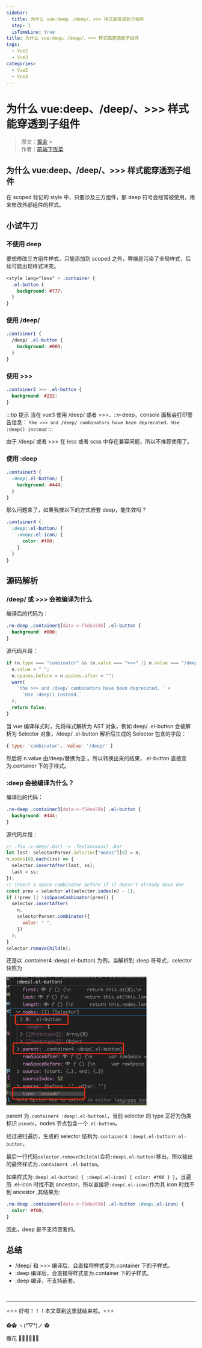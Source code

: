 ```yaml
---
sidebar:
  title: 为什么 vue:deep、/deep/、>>> 样式能穿透到子组件
  step: 1
  isTimeLine: true
title: 为什么 vue:deep、/deep/、>>> 样式能穿透到子组件
tags:
  - Vue2
  - Vue3
categories:
  - Vue2
  - Vue3
---
```


# 为什么 vue:deep、/deep/、>>> 样式能穿透到子组件

> 原文：[掘金](https://juejin.cn/post/7397285315822632997) ><br/> 作者：[前端下饭菜](https://juejin.cn/user/906414209122200/posts)

## 为什么 vue:deep、/deep/、>>> 样式能穿透到子组件

在 scoped 标记的 style 中，只要涉及三方组件，那 deep 符号会经常被使用，用来修改外部组件的样式。

## 小试牛刀

### 不使用 deep

要想修改三方组件样式，只能添加到 scoped 之外，弊端是污染了全局样式，后续可能出现样式冲突。

```css
<style lang="less" > .container {
  .el-button {
    background: #777;
  }
}
```

### 使用 /deep/

```css
.container1 {
  /deep/ .el-button {
    background: #000;
  }
}
```

### 使用 >>>

```css
.container2 >>> .el-button {
  background: #222;
}
```

:::tip 提示
当在 vue3 使用 /deep/ 或者 >>>、::v-deep，console 面板会打印警告信息：
`the >>> and /deep/ combinators have been deprecated. Use :deep() instead`
:::

由于 /deep/ 或者 >>> 在 less 或者 scss 中存在兼容问题，所以不推荐使用了。

### 使用 :deep

```css
.container3 {
  :deep(.el-button) {
    background: #444;
  }
}
```

那么问题来了，如果我按以下的方式嵌套 deep，能生效吗？

```css
.container4 {
  :deep(.el-button) {
    :deep(.el-icon) {
      color: #f00;
    }
  }
}
```

## 源码解析

### /deep/ 或 >>> 会被编译为什么

编译后的代码为：

```css
.no-deep .container1[data-v-f5dea59b] .el-button {
  background: #000;
}
```

源代码片段：

```js
if (n.type === "combinator" && (n.value === ">>>" || n.value === "/deep/")) {
  n.value = " ";
  n.spaces.before = n.spaces.after = "";
  warn(
    `the >>> and /deep/ combinators have been deprecated. ` +
      `Use :deep() instead.`
  );
  return false;
}
```

当 vue 编译样式时，先将样式解析为 AST 对象，例如 deep/ .el-button 会被解析为 Selector 对象，/deep/ .el-button 解析后生成的 Selector 包含的字段：

```js
{ type: 'combinator'， value: '/deep/' }
```

然后将 n.value 由/deep/替换为空 。所以转换出来的结果，.el-button 直接变为.container 下的子样式。

### :deep 会被编译为什么？

编译后的代码：

```css
.no-deep .container3[data-v-f5dea59b] .el-button {
  background: #444;
}
```

源代码片段：

```js
// .foo :v-deep(.bar) -> .foo[xxxxxxx] .bar
let last: selectorParser.Selector["nodes"][0] = n;
n.nodes[0].each((ss) => {
  selector.insertAfter(last, ss);
  last = ss;
});
// insert a space combinator before if it doesn't already have one
const prev = selector.at(selector.index(n) - 1);
if (!prev || !isSpaceCombinator(prev)) {
  selector.insertAfter(
    n,
    selectorParser.combinator({
      value: " ",
    })
  );
}
selector.removeChild(n);
```

还是以 .container4 :deep(.el-button) 为例，当解析到 :deep 符号式，selector 快照为

<img src="./assets/deep-style-penetrate-img.png" alt="image" style="zoom:50%;" />

parent 为`.container4 :deep(.el-button)`，当前 selector 的 type 正好为伪类标识 `pseudo`，nodes 节点包含一个`.el-button`。

经过递归遍历，生成的 selector 结构为`.container4 :deep(.el-button).el-button`，

最后一行代码`selector.removeChild(n)`会将`:deep(.el-button)`移出，所以输出的最终样式为`.container4 .el-button`。

如果样式为`:deep(.el-button) { :deep(.el-icon) { color: #f00 } }`，当遍历 .el-icon 时找不到 ancestor，所以直接将`:deep(.el-icon)`作为其 icon 时找不到 ancestor ,其结果为:

```css
.no-deep .container4[data-v-f5dea59b] .el-button :deep(.el-icon) {
  color: #f00;
}
```

因此，deep 是不支持嵌套的。

## 总结

- /deep/ 和 >>> 编译后，会直接将样式变为.container 下的子样式。
- :deep 编译后，会直接将样式变为.container 下的子样式。
- :deep 编译，不支持嵌套。

<br/>
<hr />

⭐️⭐️⭐️ 好啦！！！本文章到这里就结束啦。⭐️⭐️⭐️

✿✿ ヽ(°▽°)ノ ✿

撒花 🌸🌸🌸🌸🌸🌸
